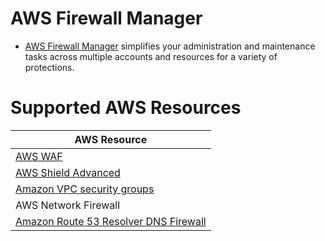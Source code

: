 # AWS Firewall Manager
- [AWS Firewall Manager](https://docs.aws.amazon.com/waf/latest/developerguide/fms-chapter.html) simplifies your administration and maintenance tasks across multiple accounts and resources for a variety of protections.

# Supported AWS Resources

| AWS Resource                                                                                                           |
|------------------------------------------------------------------------------------------------------------------------|
| [AWS WAF](AWSWAF.md)                                                                                                   |
| [AWS Shield Advanced](AWSShield.md)                                                                                    |
| [Amazon VPC security groups](VPC/SecurityGroup.md)                                                                     |
| AWS Network Firewall                                                                                                   |
| [Amazon Route 53 Resolver DNS Firewall](../../1_NetworkingAndContentDelivery/1_EdgeNetworking/AmazonRoute53/Readme.md) |